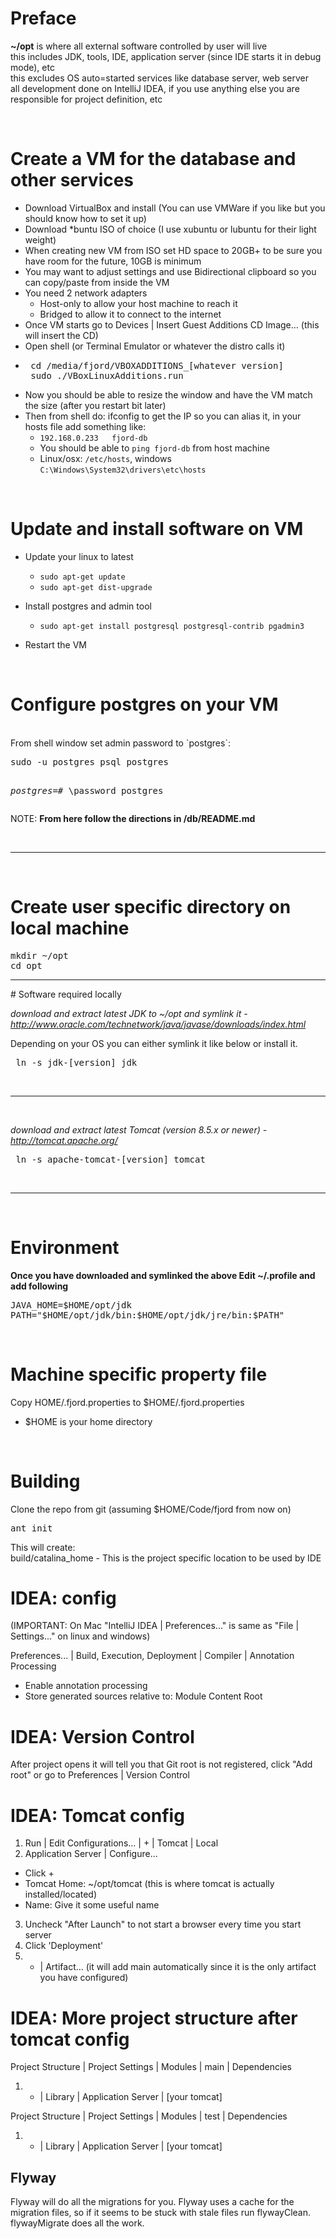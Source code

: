# Preface
<p>
 <b>~/opt</b> is where all external software controlled by user will live<br/>
 this includes JDK, tools, IDE, application server (since IDE starts it in debug mode), etc<br/>
 this excludes OS auto=started services like database server, web server<br/>
 all development done on IntelliJ IDEA, if you use anything else you are responsible for project definition, etc<br/>
</p>

<br/>

# Create a VM for the database and other services
 - Download VirtualBox and install (You can use VMWare if you like but you should know how to set it up)
 - Download *buntu ISO of choice (I use xubuntu or lubuntu for their light weight)
 - When creating new VM from ISO set HD space to 20GB+ to be sure you have room for the future, 10GB is minimum
 - You may want to adjust settings and use Bidirectional clipboard so you can copy/paste from inside the VM
 - You need 2 network adapters
      - Host-only to allow your host machine to reach it
      - Bridged to allow it to connect to the internet
 - Once VM starts go to Devices | Insert Guest Additions CD Image... (this will insert the CD)
 - Open shell (or Terminal Emulator or whatever the distro calls it)
 - <pre>
    cd /media/fjord/VBOXADDITIONS_[whatever version]
    sudo ./VBoxLinuxAdditions.run
 </pre>
   
 - Now you should be able to resize the window and have the VM match the size (after you restart bit later) 
 - Then from shell do: ifconfig to get the IP so you can alias it, in your hosts file add something like:
    - `192.168.0.233   fjord-db`
    - You should be able to `ping fjord-db` from host machine
    - Linux/osx: `/etc/hosts`, windows `C:\Windows\System32\drivers\etc\hosts` 

<br/>

# Update and install software on VM 
 - Update your linux to latest
    - `sudo apt-get update`
    - `sudo apt-get dist-upgrade`
 - Install postgres and admin tool
    - `sudo apt-get install postgresql postgresql-contrib pgadmin3`

 - Restart the VM
<br/>

# Configure postgres on your VM
<br/>
From shell window set admin password to `postgres`:
<pre>
sudo -u postgres psql postgres

<i>postgres=# </i>\password
postgres
</pre>

NOTE: **From here follow the directions in /db/README.md**

<br/>
<hr/>
<br/>

# Create user specific directory on local machine
<pre>
mkdir ~/opt 
cd opt
</pre>

<hr/>
# Software required locally

<i>download and extract latest JDK to ~/opt and symlink it - <a href="http://www.oracle.com/technetwork/java/javase/downloads/index.html">http://www.oracle.com/technetwork/java/javase/downloads/index.html</a></i>

Depending on your OS you can either symlink it like below or install it.

<pre>
 ln -s jdk-[version] jdk
</pre>

<br/>
<hr/>
<br/>

<i>download and extract latest Tomcat (version 8.5.x or newer) - <a href="http://tomcat.apache.org/">http://tomcat.apache.org/</a></i>
<pre>
 ln -s apache-tomcat-[version] tomcat
</pre>

<br/>
<hr/>
<br/>


# Environment
<b>
Once you have downloaded and symlinked the above
Edit ~/.profile and add following
</b>
   
<pre>
JAVA_HOME=$HOME/opt/jdk
PATH="$HOME/opt/jdk/bin:$HOME/opt/jdk/jre/bin:$PATH"
</pre>

<br/>
<h1> Machine specific property file </h1>

Copy HOME/.fjord.properties to $HOME/.fjord.properties<br/>
  - $HOME is your home directory<br/>

<br/>
<h1> Building </h1>
Clone the repo from git (assuming $HOME/Code/fjord from now on)<br/>
<pre>
ant init
</pre>
This will create:<br/>
build/catalina_home - This is the project specific location to be used by IDE

# IDEA: config
(IMPORTANT: On Mac "IntelliJ IDEA | Preferences..." is same as "File | Settings..." on linux and windows)

Preferences... | Build, Execution, Deployment | Compiler | Annotation Processing 
  - Enable annotation processing
  - Store generated sources relative to: Module Content Root


# IDEA: Version Control
After project opens it will tell you that Git root is not registered, click "Add root" or go to
Preferences | Version Control 


# IDEA: Tomcat config
1. Run | Edit Configurations... | + | Tomcat | Local
1. Application Server | Configure...
  - Click +
  - Tomcat Home: ~/opt/tomcat  (this is where tomcat is actually installed/located)
  - Name: Give it some useful name
3. Uncheck "After Launch" to not start a browser every time you start server
1. Click 'Deployment'
1. + | Artifact...  (it will add main automatically since it is the only artifact you have configured)

# IDEA: More project structure after tomcat config
Project Structure | Project Settings | Modules | main | Dependencies
1. + | Library | Application Server | [your tomcat]

Project Structure | Project Settings | Modules | test | Dependencies
1. + | Library | Application Server | [your tomcat]


Flyway
-
Flyway will do all the migrations for you.  Flyway uses a cache for the migration files, so if it seems to be stuck with stale files run flywayClean.
flywayMigrate does all the work.